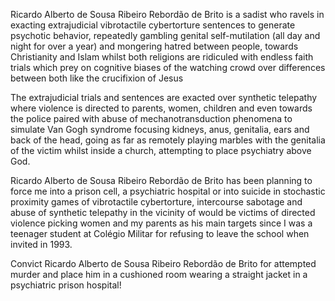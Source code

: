 Ricardo Alberto de Sousa Ribeiro Rebordão de Brito is a sadist who ravels in exacting extrajudicial vibrotactile cybertorture sentences to generate psychotic behavior, repeatedly gambling genital self-mutilation (all day and night for over a year) and mongering hatred between people, towards Christianity and Islam whilst both religions are ridiculed with endless faith trials which prey on cognitive biases of the watching crowd over differences between both like the crucifixion of Jesus

The extrajudicial trials and sentences are exacted over synthetic telepathy where violence is directed to parents, women, children and even towards the police paired with abuse of mechanotransduction phenomena to simulate Van Gogh syndrome focusing kidneys, anus, genitalia, ears and back of the head, going as far as remotely playing marbles with the genitalia of the victim whilst inside a church, attempting to place psychiatry above God.

Ricardo Alberto de Sousa Ribeiro Rebordão de Brito has been planning to force me into a prison cell, a psychiatric hospital or into suicide in stochastic proximity games of vibrotactile cybertorture, intercourse sabotage and abuse of synthetic telepathy in the vicinity of would be victims of directed violence picking women and my parents as his main targets since I was a teenager student at Colégio Militar for refusing to leave the school when invited in 1993.

Convict Ricardo Alberto de Sousa Ribeiro Rebordão de Brito for attempted murder and place him in a cushioned room wearing a straight jacket in a psychiatric prison hospital!
